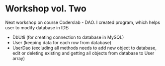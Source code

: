 # Workshop vol. Two
Next workshop on course Coderslab - DAO.
I created program, which helps user to modify database in IDE:
- DbUtli (for creating connection to database in MySQL)
- User (keeping data for each row from database)
- UserDao (excluding all methods needs to add new object to database, edit or deleting existing and getting all objects from database to User array)
